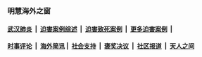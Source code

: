 
### 明慧海外之窗

####  [武汉肺炎](indexes/365.md?t=03251401) &nbsp;|&nbsp;  [迫害案例综述](indexes/328.md?t=03251401) &nbsp;|&nbsp; [迫害致死案例](indexes/277.md?t=03251401)  &nbsp;|&nbsp; [更多迫害案例](indexes/81.md?t=03251401)  &nbsp;|&nbsp; 
####  [时事评论](indexes/19.md?t=03251401) &nbsp;|&nbsp; [海外简讯](indexes/245.md?t=03251401)&nbsp;|&nbsp;  [社会支持](indexes/140.md?t=03251401) &nbsp;|&nbsp; [褒奖决议](indexes/282.md?t=03251401) &nbsp;|&nbsp; [社区报道](indexes/91.md?t=03251401)  &nbsp;|&nbsp; [天人之间](indexes/78.md?t=03251401) 

